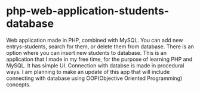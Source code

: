 # php-web-application-students-database
Web application made in PHP, combined with MySQL. You can add new entrys-students, search for them, or delete them from database. There is an option where you can insert new students to database. 
This is an application that I made in my free time, for the purpose of learning PHP and MySQL. It has simple UI.
Connection with databse is made in procedural ways. I am planning to make an update of this app that will include connecting with database using OOP(Objective Oriented Programming) concepts.
